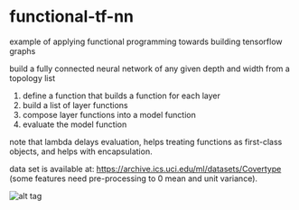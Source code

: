 # functional-tf-nn 
example of applying functional programming towards building tensorflow graphs

build a fully connected neural network of any given depth and width from a topology list 

1) define a function that builds a function for each layer
2) build a list of layer functions
3) compose layer functions into a model function 
4) evaluate the model function

note that lambda delays evaluation, helps treating functions as first-class objects, and helps with encapsulation.

data set is available at: https://archive.ics.uci.edu/ml/datasets/Covertype (some features need pre-processing to 0 mean and unit variance).

![alt tag](https://cloud.githubusercontent.com/assets/25671774/25096616/df883790-2355-11e7-81ce-99911c271704.png)
